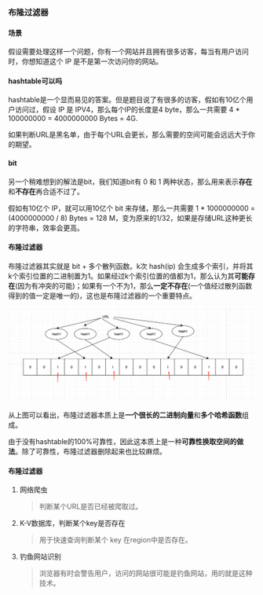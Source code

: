 ### 布隆过滤器

#### 场景

假设需要处理这样一个问题，你有一个网站并且拥有很多访客，每当有用户访问时，你想知道这个 IP 是不是第一次访问你的网站。

#### hashtable可以吗

hashtable是一个显而易见的答案。但是题目说了有很多的访客，假如有10亿个用户访问过，假设 IP 是 IPV4，那么每个IP的长度是4 byte，那么一共需要 4 * 100000000 = 4000000000 Bytes = 4G.

如果判断URL是黑名单，由于每个URL会更长，那么需要的空间可能会远远大于你的期望。

#### bit

另一个稍难想到的解法是bit，我们知道bit有 0 和 1 两种状态，那么用来表示**存在**和**不存在**再合适不过了。

假如有10亿个 IP，就可以用10亿个 bit 来存储，那么一共需要 1 * 1000000000 = (4000000000 / 8) Bytes = 128 M，变为原来的1/32，如果是存储URL这种更长的字符串，效率会更高。

#### 布隆过滤器

布隆过滤器其实就是 bit + 多个散列函数。k次 hash(ip) 会生成多个索引，并将其k个索引位置的二进制置为1。如果经过k个索引位置的值都为1，那么认为其**可能存在**(因为有冲突的可能)；如果有一个不为1，那么**一定不存在**(一个值经过散列函数得到的值一定是唯一的)，这也是布隆过滤器的一个重要特点。

![](\pics\bloom-filter-url.png)

从上图可以看出，布隆过滤器本质上是**一个很长的二进制向量**和**多个哈希函数**组成。

由于没有hashtable的100%可靠性，因此这本质上是一种**可靠性换取空间的做法**。除了可靠性，布隆过滤器删除起来也比较麻烦。

#### 布隆过滤器

1. 网络爬虫

   > 判断某个URL是否已经被爬取过。

2. K-V数据库，判断某个key是否存在

   > 用于快速查询判断某个 key 在region中是否存在。

3. 钓鱼网站识别

   > 浏览器有时会警告用户，访问的网站很可能是钓鱼网站，用的就是这种技术。







